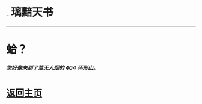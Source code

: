 # [<img src="https://tseshongfeeshur.github.io/图标.png" alt="Logo" style="zoom:7%;" />](https://tseshongfeeshur.github.io/index.html) 璃黯天书

---

# 蛤？

##### 您好像来到了荒无人烟的 404 环形山。

# [`返回主页`](https://tseshongfeeshur.github.io/index.html)


